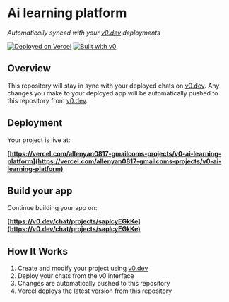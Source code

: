 # Ai learning platform

*Automatically synced with your [v0.dev](https://v0.dev) deployments*

[![Deployed on Vercel](https://img.shields.io/badge/Deployed%20on-Vercel-black?style=for-the-badge&logo=vercel)](https://vercel.com/allenyan0817-gmailcoms-projects/v0-ai-learning-platform)
[![Built with v0](https://img.shields.io/badge/Built%20with-v0.dev-black?style=for-the-badge)](https://v0.dev/chat/projects/saplcyEGkKe)

## Overview

This repository will stay in sync with your deployed chats on [v0.dev](https://v0.dev).
Any changes you make to your deployed app will be automatically pushed to this repository from [v0.dev](https://v0.dev).

## Deployment

Your project is live at:

**[https://vercel.com/allenyan0817-gmailcoms-projects/v0-ai-learning-platform](https://vercel.com/allenyan0817-gmailcoms-projects/v0-ai-learning-platform)**

## Build your app

Continue building your app on:

**[https://v0.dev/chat/projects/saplcyEGkKe](https://v0.dev/chat/projects/saplcyEGkKe)**

## How It Works

1. Create and modify your project using [v0.dev](https://v0.dev)
2. Deploy your chats from the v0 interface
3. Changes are automatically pushed to this repository
4. Vercel deploys the latest version from this repository
